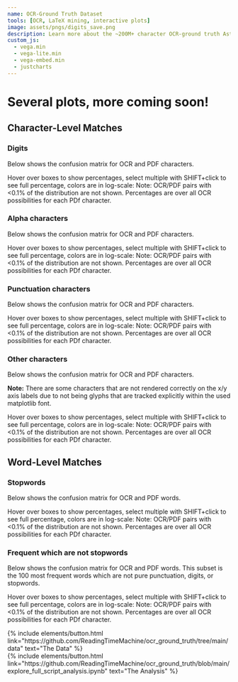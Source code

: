 ```yaml
---
name: OCR-Ground Truth Dataset
tools: [OCR, LaTeX mining, interactive plots]
image: assets/pngs/digits_save.png
description: Learn more about the ~200M+ character OCR-ground truth Astronomy literature dataset.
custom_js:
  - vega.min
  - vega-lite.min
  - vega-embed.min
  - justcharts
---
```



# Several plots, more coming soon!
 
 
## Character-Level Matches

### Digits

Below shows the confusion matrix for OCR and PDF characters.

Hover over boxes to show percentages, select multiple with SHIFT+click to see full percentage, colors are in log-scale:
<vegachart schema-url="{{ site.baseurl }}/assets/json/digits.json" style="width: 100%"></vegachart>
Note: OCR/PDF pairs with <0.1% of the distribution are not shown.  Percentages are over all OCR possibilities for each PDf character.

### Alpha characters

Below shows the confusion matrix for OCR and PDF characters.

Hover over boxes to show percentages, select multiple with SHIFT+click to see full percentage, colors are in log-scale:
<vegachart schema-url="{{ site.baseurl }}/assets/json/alphas2.json" style="width: 100%"></vegachart>
Note: OCR/PDF pairs with <0.1% of the distribution are not shown.  Percentages are over all OCR possibilities for each PDf character.

### Punctuation characters

Below shows the confusion matrix for OCR and PDF characters.

Hover over boxes to show percentages, select multiple with SHIFT+click to see full percentage, colors are in log-scale:
<vegachart schema-url="{{ site.baseurl }}/assets/json/punctuation2.json" style="width: 100%"></vegachart>
Note: OCR/PDF pairs with <0.1% of the distribution are not shown.  Percentages are over all OCR possibilities for each PDf character.

### Other characters

Below shows the confusion matrix for OCR and PDF characters.

**Note:** There are some characters that are not rendered correctly on the x/y axis labels due to not being glyphs that are tracked explicitly within the used matplotlib font.

Hover over boxes to show percentages, select multiple with SHIFT+click to see full percentage, colors are in log-scale:
<vegachart schema-url="{{ site.baseurl }}/assets/json/others2.json" style="width: 100%"></vegachart>
Note: OCR/PDF pairs with <0.1% of the distribution are not shown.  Percentages are over all OCR possibilities for each PDf character.

## Word-Level Matches

### Stopwords

Below shows the confusion matrix for OCR and PDF words.

Hover over boxes to show percentages, select multiple with SHIFT+click to see full percentage, colors are in log-scale:
<vegachart schema-url="{{ site.baseurl }}/assets/json/words_stopwords.json" style="width: 100%"></vegachart>
Note: OCR/PDF pairs with <0.1% of the distribution are not shown.  Percentages are over all OCR possibilities for each PDf character.


### Frequent which are not stopwords

Below shows the confusion matrix for OCR and PDF words.  This subset is the 100 most frequent words which are not pure punctuation, digits, or stopwords.

Hover over boxes to show percentages, select multiple with SHIFT+click to see full percentage, colors are in log-scale:
<vegachart schema-url="{{ site.baseurl }}/assets/json/words_nmost_nonstopwords.json" style="width: 100%"></vegachart>
Note: OCR/PDF pairs with <0.1% of the distribution are not shown.  Percentages are over all OCR possibilities for each PDf character.


<!-- these are written in a combo of html and liquid --> 

<div class="left">
{% include elements/button.html link="https://github.com/ReadingTimeMachine/ocr_ground_truth/tree/main/data" text="The Data" %}
</div>

<div class="right">
{% include elements/button.html link="https://github.com/ReadingTimeMachine/ocr_ground_truth/blob/main/explore_full_script_analysis.ipynb" text="The Analysis" %}
</div>

